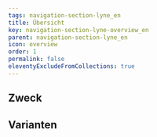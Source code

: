```yaml
---
tags: navigation-section-lyne_en
title: Übersicht
key: navigation-section-lyne-overview_en
parent: navigation-section-lyne_en
icon: overview
order: 1
permalink: false
eleventyExcludeFromCollections: true
---
```


## Zweck

## Varianten

